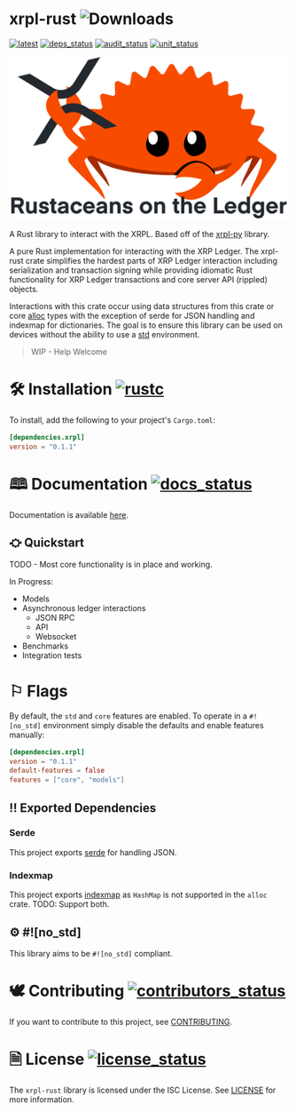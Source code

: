 # xrpl-rust ![Downloads](https://img.shields.io/crates/d/xrpl-rust)

[![latest]][crates.io] [![deps_status]][deps] [![audit_status]][audit] [![unit_status]][unit]

[latest]: https://img.shields.io/crates/v/xrpl-rust.svg
[crates.io]: https://crates.io/crates/xrpl-rust
[docs_status]: https://docs.rs/xrpl-rust/badge.svg
[docs]: https://docs.rs/xrpl-rust/latest/xrpl/
[deps_status]: https://deps.rs/repo/github/589labs/xrpl-rust/status.svg
[deps]: https://deps.rs/repo/github/589labs/xrpl-rust
[audit_status]: https://github.com/589labs/xrpl-rust/actions/workflows/audit_test.yml/badge.svg
[audit]: https://github.com/589labs/xrpl-rust/actions/workflows/audit_test.yml
[rustc]: https://img.shields.io/badge/rust-1.51.0%2B-orange.svg
[rust]: https://blog.rust-lang.org/2021/03/25/Rust-1.51.0.html
[unit_status]: https://github.com/589labs/xrpl-rust/actions/workflows/unit_test.yml/badge.svg
[unit]: https://github.com/589labs/xrpl-rust/actions/workflows/unit_test.yml
[contributors]: https://github.com/589labs/xrpl-rust/graphs/contributors
[contributors_status]: https://img.shields.io/github/contributors/589labs/xrpl-rust.svg
[license]: https://opensource.org/licenses/ISC
[license_status]: https://img.shields.io/badge/License-ISC-blue.svg

<picture>
  <source media="(prefers-color-scheme: dark)" srcset="/assets/xrpl-rust_white.png">
  <img alt="" src="/assets/xrpl-rust_black.png">
</picture>

A Rust library to interact with the XRPL.
Based off of the [xrpl-py](https://github.com/XRPLF/xrpl-py) library.

A pure Rust implementation for interacting with the XRP Ledger. The xrpl-rust
crate simplifies the hardest parts of XRP Ledger interaction including
serialization and transaction signing while providing idiomatic Rust
functionality for XRP Ledger transactions and core server API (rippled)
objects.

Interactions with this crate occur using data structures from this crate or
core [alloc](https://doc.rust-lang.org/alloc) types with the exception of
serde for JSON handling and indexmap for dictionaries. The goal is to ensure
this library can be used on devices without the ability to use a
[std](hhttps://doc.rust-lang.org/std) environment.

> WIP - Help Welcome

# 🛠 Installation [![rustc]][rust]

To install, add the following to your project's `Cargo.toml`:

```toml
[dependencies.xrpl]
version = "0.1.1"
```

# 🕮 Documentation [![docs_status]][docs]

Documentation is available [here](https://docs.rs/xrpl-rust).

## ⛮ Quickstart

TODO - Most core functionality is in place and working.

In Progress:

- Models
- Asynchronous ledger interactions
  - JSON RPC
  - API
  - Websocket
- Benchmarks
- Integration tests

# ⚐ Flags

By default, the `std` and `core` features are enabled.
To operate in a `#![no_std]` environment simply disable the defaults
and enable features manually:

```toml
[dependencies.xrpl]
version = "0.1.1"
default-features = false
features = ["core", "models"]
```

## ‼ Exported Dependencies

### Serde

This project exports [serde](https://serde.rs) for handling JSON.

### Indexmap

This project exports [indexmap](https://docs.rs/crate/indexmap) as `HashMap` is
not supported in the `alloc` crate. TODO: Support both.

## ⚙ #![no_std]

This library aims to be `#![no_std]` compliant.

# 🕊 Contributing [![contributors_status]][contributors]

If you want to contribute to this project, see [CONTRIBUTING](CONTRIBUTING.md).

# 🗎 License [![license_status]][license]

The `xrpl-rust` library is licensed under the ISC License.
See [LICENSE](LICENSE) for more information.
